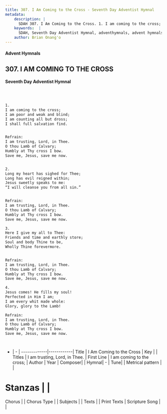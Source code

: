 ```yaml
---
title: 307. I Am Coming to the Cross - Seventh Day Adventist Hymnal
metadata:
    description: |
      SDAH 307. I Am Coming to the Cross. 1. I am coming to the cross; I am poor and weak and blind; I am counting all but dross; I shall full salvation find. 
    keywords:  |
      SDAH, Seventh Day Adventist Hymnal, adventhymnals, advent hymnals, I Am Coming to the Cross, I am coming to the cross; ,I am trusting, Lord, in Thee.
    author: Brian Onang'o
---
```


#### Advent Hymnals
## 307. I AM COMING TO THE CROSS
#### Seventh Day Adventist Hymnal

```txt



1.
I am coming to the cross;
I am poor and weak and blind;
I am counting all but dross;
I shall full salvation find.


Refrain:
I am trusting, Lord, in Thee.
O thou Lamb of Calvary;
Humbly at Thy cross I bow.
Save me, Jesus, save me now.


2.
Long my heart has sighed for Thee;
Long has evil reigned within;
Jesus sweetly speaks to me:
“I will cleanse you from all sin.”


Refrain:
I am trusting, Lord, in Thee.
O thou Lamb of Calvary;
Humbly at Thy cross I bow.
Save me, Jesus, save me now.

3.
Here I give my all to Thee:
Friends and time and earthly store;
Soul and body Thine to be,
Wholly Thine forevermore.


Refrain:
I am trusting, Lord, in Thee.
O thou Lamb of Calvary;
Humbly at Thy cross I bow.
Save me, Jesus, save me now.

4.
Jesus comes! He fills my soul!
Perfected in Him I am;
I am every whit made whole:
Glory, glory to the Lamb!

Refrain:
I am trusting, Lord, in Thee.
O thou Lamb of Calvary;
Humbly at Thy cross I bow.
Save me, Jesus, save me now.




```

- |   -  |
-------------|------------|
Title | I Am Coming to the Cross |
Key |  |
Titles | I am trusting, Lord, in Thee. |
First Line | I am coming to the cross; |
Author | 
Year | 
Composer|  |
Hymnal|  - |
Tune|  |
Metrical pattern | |
# Stanzas |  |
Chorus |  |
Chorus Type |  |
Subjects |  |
Texts |  |
Print Texts | 
Scripture Song |  |
  
